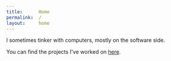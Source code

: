 ```yaml
---
title:      Home
permalink:  /
layout:     home
---
```


I sometimes tinker with computers, mostly on the software side.

You can find the projects I've worked on [here](/projects/).
